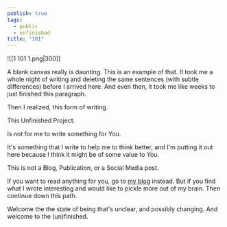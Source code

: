 ```yaml
---
publish: true
tags:
  - public
  - unfinished
title: "101"
---
```

![[1 101 1.png|300]]

A blank canvas really is daunting. This is an example of that. It took me a whole night of writing and deleting the same sentences (with subtle differences) before I arrived here. And even then, it took me like weeks to just finished this paragraph.

Then I realized, this form of writing.

This Unfinished Project.

Is not for me to write something for You.

It's something that I write to help me to think better, and I'm putting it out here because I think it might be of some value to You.

This is not a Blog, Publication, or a Social Media post.

If you want to read anything for you, go to [my blog](adityarp.com) instead. But if you find what I wrote interesting and would like to pickle more out of my brain. Then continue down this path.

Welcome the the state of being that's unclear, and possibly changing. And welcome to the (un)finished.
